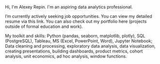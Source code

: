 Hi, I'm Alexey Repin.
I'm an aspiring data analytics professional.

I’m currently actively seeking job opportunities. You can view my detailed resume via this link.
You can also check out my portfolio here (projects outside of formal education and work).

My toolkit and skills:
Python (pandas, seaborn, matplotlib, plotly), SQL (PostgreSQL), Tableau, MS (Excel, PowerPoint, Word), Jupyter Notebook;
Data cleaning and processing, exploratory data analysis, data visualization, creating presentations, building dashboards, product metrics, cohort analysis, unit economics, ad hoc analysis, window functions.